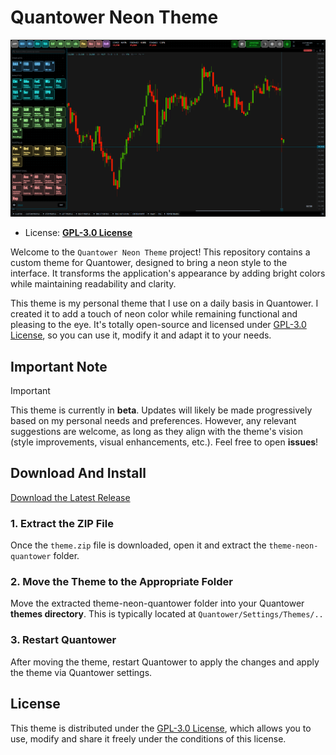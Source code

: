 # Quantower Neon Theme

![preview Quantower Neon Theme](.github/assets/image.png)

- License: **[GPL-3.0 License](./license.txt)**

Welcome to the `Quantower Neon Theme` project! This repository
  contains a custom theme for Quantower, designed to bring a neon
  style to the interface. It transforms the application's appearance
  by adding bright colors while maintaining readability and clarity.

This theme is my personal theme that I use on a daily basis in Quantower.
  I created it to add a touch of neon color while remaining functional
  and pleasing to the eye. It's totally open-source and licensed under
  [GPL-3.0 License](./license.txt), so you can use it, modify it and adapt
  it to your needs.

## Important Note

> [!IMPORTANT]
> This theme is currently in **beta**. Updates will likely be made 
>  progressively based on my personal needs and preferences. However, 
>  any relevant suggestions are welcome, as long as they align with 
>  the theme's vision (style improvements, visual enhancements, etc.).
>  Feel free to open **issues**!

## Download And Install

<a
    class="button button--primary"
    href="https://github.com/qtx-project/theme-neon-quantower/releases/latest/download/theme.zip"
    download
    target="_blank"
    rel="noopener noreferrer">Download the Latest Release</a>

### 1. Extract the ZIP File

Once the `theme.zip` file is downloaded, open it and extract the 
`theme-neon-quantower` folder.

### 2. Move the Theme to the Appropriate Folder

Move the extracted theme-neon-quantower folder into your Quantower 
**themes directory**. This is typically located at `Quantower/Settings/Themes/..`

### 3. Restart Quantower

After moving the theme, restart Quantower to apply the changes and
apply the theme via Quantower settings.

## License

This theme is distributed under the [GPL-3.0 License](./license.txt), 
  which allows you to use, modify and share it freely under the conditions 
  of this license.
